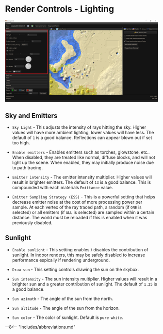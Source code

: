# Render Controls - Lighting

![Render controls lighting](../../img/user_interface/render_controls/lighting.png)

## Sky and Emitters

- `Sky Light` - This adjusts the intensity of rays hitting the sky. Higher values will have more ambient lighting, lower values will have less. The default of `1` is a good balance. Reflections can appear blown out if set too high.

- `Enable emitters` - Enables emitters such as torches, glowstone, etc.. When disabled, they are treated like normal, diffuse blocks, and will not light up the scene. When enabled, they may initially produce noise due to path tracing.

- `Emitter intensity` - The emitter intensity multiplier. Higher values will result in brighter emitters. The default of `13` is a good balance. This is compounded with each materials `Emittance` value.

- `Emitter Sampling Strategy (ESS)` - This is a powerful setting that helps decrease emitter noise at the cost of more processing power per sample. At each vertex of the ray traced path, a random (if `ONE` is selected) or all emitters (if `ALL` is selected) are sampled within a certain distance. The world must be reloaded if this is enabled when it was previously disabled.

<!-- TODO - Add links to ESS description -->

## Sunlight

- `Enable sunlight` - This setting enables / disables the contribution of sunlight. In indoor renders, this may be safely disabled to increase performance espically if rendering underground.

- `Draw sun` - This setting controls drawing the sun on the skybox.

- `Sun intensity` - The sun intensity multiplier. Higher values will result in a brighter sun and a greater contribution of sunlight. The default of `1.25` is a good balance.

- `Sun azimuth` - The angle of the sun from the north.

- `Sun altitude` -  The angle of the sun from the horizon.

- `Sun color` - The color of sunlight. Default is `pure white`.

--8<-- "includes/abbreviations.md"
